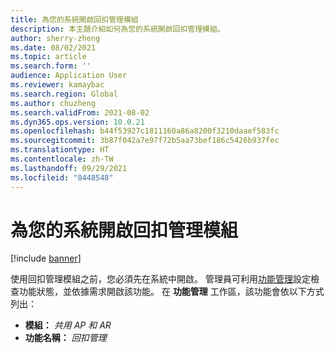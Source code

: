 ```yaml
---
title: 為您的系統開啟回扣管理模組
description: 本主題介紹如何為您的系統開啟回扣管理模組。
author: sherry-zheng
ms.date: 08/02/2021
ms.topic: article
ms.search.form: ''
audience: Application User
ms.reviewer: kamaybac
ms.search.region: Global
ms.author: chuzheng
ms.search.validFrom: 2021-08-02
ms.dyn365.ops.version: 10.0.21
ms.openlocfilehash: b44f53927c1811160a86a8200f3210daaef583fc
ms.sourcegitcommit: 3b87f042a7e97f72b5aa73bef186c5426b937fec
ms.translationtype: HT
ms.contentlocale: zh-TW
ms.lasthandoff: 09/29/2021
ms.locfileid: "8448548"
---
```

# <a name="turn-on-the-rebate-management-module-for-your-system"></a>為您的系統開啟回扣管理模組

[!include [banner](../includes/banner.md)]

使用回扣管理模組之前，您必須先在系統中開啟。 管理員可利用[功能管理](../../fin-ops-core/fin-ops/get-started/feature-management/feature-management-overview.md)設定檢查功能狀態，並依據需求開啟該功能。 在 **功能管理** 工作區，該功能會依以下方式列出：

- **模組：** *共用 AP 和 AR*
- **功能名稱：** *回扣管理*
